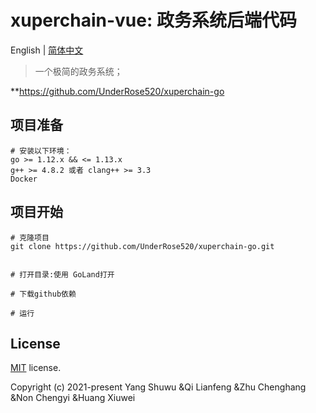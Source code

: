 

# xuperchain-vue: 政务系统后端代码

English | [简体中文](./README-zh.md)

> 一个极简的政务系统；

**https://github.com/UnderRose520/xuperchain-go

## 项目准备
```
# 安装以下环境：
go >= 1.12.x && <= 1.13.x
g++ >= 4.8.2 或者 clang++ >= 3.3
Docker
```

## 项目开始

```
# 克隆项目
git clone https://github.com/UnderRose520/xuperchain-go.git


# 打开目录:使用 GoLand打开

# 下载github依赖

# 运行
```


## License

[MIT](https://github.com/UnderRose520/xuperchain-go/blob/master/LICENSE) license.

Copyright (c) 2021-present Yang Shuwu &Qi Lianfeng &Zhu Chenghang &Non Chengyi &Huang Xiuwei
